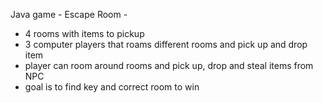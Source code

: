 Java game - Escape Room - 
- 4 rooms with items to pickup
- 3 computer players that roams different rooms and pick up and drop item
- player can room around rooms and pick up, drop and steal items from NPC
- goal is to find key and correct room to win
